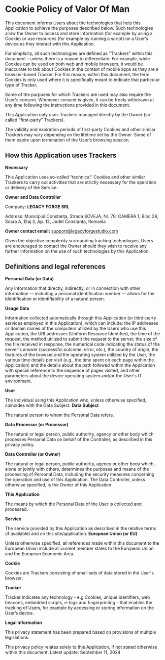 # Cookie Policy of Valor Of Man

This document informs Users about the technologies that help this Application to achieve the purposes described below. Such technologies allow the Owner to access and store information (for example by using a Cookie) or use resources (for example by running a script) on a User’s device as they interact with this Application.

For simplicity, all such technologies are defined as "Trackers" within this document – unless there is a reason to differentiate. For example, while Cookies can be used on both web and mobile browsers, it would be inaccurate to talk about Cookies in the context of mobile apps as they are a browser-based Tracker. For this reason, within this document, the term Cookies is only used where it is specifically meant to indicate that particular type of Tracker.

Some of the purposes for which Trackers are used may also require the User's consent. Whenever consent is given, it can be freely withdrawn at any time following the instructions provided in this document.

This Application only uses Trackers managed directly by the Owner (so-called “first-party” Trackers).

The validity and expiration periods of first-party Cookies and other similar Trackers may vary depending on the lifetime set by the Owner. Some of them expire upon termination of the User’s browsing session.

## How this Application uses Trackers

**Necessary**

This Application uses so-called “technical” Cookies and other similar Trackers to carry out activities that are strictly necessary for the operation or delivery of the Service.

**Owner and Data Controller**

Company: **LEGACY FORGE SRL**

Address: Municipiul Constanţa, Strada SOVEJA, Nr. 79, CAMERA 1, Bloc 29, Scara A, Etaj 3, Ap. 12, Judet Constanţa, Romania

**Owner contact email:** support@legacyforgestudio.com

Given the objective complexity surrounding tracking technologies, Users are encouraged to contact the Owner should they wish to receive any further information on the use of such technologies by this Application.

## Definitions and legal references

**Personal Data (or Data)**

Any information that directly, indirectly, or in connection with other information — including a personal identification number — allows for the identification or identifiability of a natural person.

**Usage Data**

Information collected automatically through this Application (or third-party services employed in this Application), which can include: the IP addresses or domain names of the computers utilized by the Users who use this Application, the URI addresses (Uniform Resource Identifier), the time of the request, the method utilized to submit the request to the server, the size of the file received in response, the numerical code indicating the status of the server's answer (successful outcome, error, etc.), the country of origin, the features of the browser and the operating system utilized by the User, the various time details per visit (e.g., the time spent on each page within the Application) and the details about the path followed within the Application with special reference to the sequence of pages visited, and other parameters about the device operating system and/or the User's IT environment.

**User**

The individual using this Application who, unless otherwise specified, coincides with the Data Subject. **Data Subject**

The natural person to whom the Personal Data refers.

**Data Processor (or Processor)**

The natural or legal person, public authority, agency or other body which processes Personal Data on behalf of the Controller, as described in this privacy policy.

**Data Controller (or Owner)**

The natural or legal person, public authority, agency or other body which, alone or jointly with others, determines the purposes and means of the processing of Personal Data, including the security measures concerning the operation and use of this Application. The Data Controller, unless otherwise specified, is the Owner of this Application.

**This Application**

The means by which the Personal Data of the User is collected and processed.

**Service**

The service provided by this Application as described in the relative terms (if available) and on this site/application. **European Union (or EU)**

Unless otherwise specified, all references made within this document to the European Union include all current member states to the European Union and the European Economic Area.

**Cookie**

Cookies are Trackers consisting of small sets of data stored in the User's browser.

**Tracker**

Tracker indicates any technology - e.g Cookies, unique identifiers, web beacons, embedded scripts, e-tags and fingerprinting - that enables the tracking of Users, for example by accessing or storing information on the User’s device.

**Legal information**

This privacy statement has been prepared based on provisions of multiple legislations.

This privacy policy relates solely to this Application, if not stated otherwise within this document. Latest update: September 11, 2024
